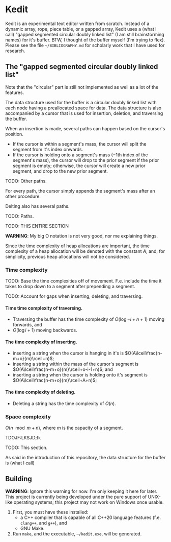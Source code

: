 # Kedit

Kedit is an experimental text editor written from scratch. Instead of a dynamic
array, rope, piece table, or a gapped array, Kedit uses a (what I call)
"gapped segmented circular doubly linked list" (I am still brainstorming names)
for it's buffer. BTW, I thought of the buffer myself (I'm trying to flex).
Please see the file `~/BIBLIOGRAPHY.md` for scholarly work that I have used for
research.

## The "gapped segmented circular doubly linked list"

Note that the "circular" part is still not implemented as well as a lot of the
features.

The data structure used for the buffer is a circular doubly linked list with
each node having a preallocated space for data. The data structure is also
accompanied by a cursor that is used for insertion, deletion, and traversing
the buffer.

When an insertion is made, several paths can happen based on the cursor's
position.

* If the cursor is within a segment's mass, the cursor will split the segment
  from it's index onwards.
* If the cursor is holding onto a segment's mass ($-1$th index of the
  segment's mass), the cursor will drop to the prior segment if the prior
  segment is empty; otherwise, the cursor will create a new prior segment, and
  drop to the new prior segment.

TODO: Other paths.

For every path, the cursor simply appends the segment's mass after an other
procedure.

Delting also has several paths.

TODO: Paths.
   
TODO: THIS ENTIRE SECTION

**WARNING**: My big O notation is not very good, nor me explaining things.

Since the time complexity of heap allocations are important, the time
complexity of a heap allocation will be denoted with the constant $A$, and, for
simplicity, previous heap allocations will not be considered.

### Time complexity

TODO: Base the time complexities off of movement. F.e. include the time it
takes to drop down to a segment after prepending a segment.

TODO: Account for gaps when inserting, deleting, and traversing.

#### Time time complexity of traversing.

* Traversing the buffer has the time complexity of $O(\log{-i + n + 1})$ moving
  forwards, and
* $O(\log{i + 1})$ moving backwards.

#### The time complexity of inserting.

* inserting a string when the cursor is hanging in it's is
  $O(A\lceil\frac{n-m+o}{m}\rceil+n)$;
* inserting a string within the mass of the cursor's segment is
  $O(A\lceil\frac{n-m+o}{m}\rceil+o-i-1+n)$; and
* inserting a string when the cursor is holding onto it's segment is
  $O(A\lceil\frac{n-m+o}{m}\rceil+A+n)$;

#### The time complexity of deleting.

* Deleting a string has the time complexity of $O(n)$. 

### Space complexity

$O(n \mod m + n)$, where $m$ is the capacity of a segment.

TDOJF:LKSJD;fk

TODO: This section.

As said in the introduction of this repository, the data structure for the
buffer is (what I call) 

## Building

**WARNING**: Ignore this warning for now. I'm only keeping it here for later.
This project is currently being developed under the pure support of UNIX-like
operating systems; this project may not work on Windows once usable.

1. First, you must have these installed:
	* a C++ compiler that is capable of all C++20 language features
	  (f.e. `clang++`, and `g++`), and
	* GNU Make.
2. Run `make`, and the executable, `~/kedit.exe`, will be generated.
